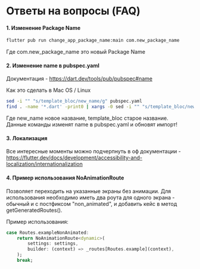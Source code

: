# Ответы на вопросы (FAQ)  
  
#### 1. Изменение Package Name
  
```bash  
flutter pub run change_app_package_name:main com.new_package_name  
```  
  
Где com.new_package_name это новый Package Name  
  
#### 2. Изменение name в pubspec.yaml
  
Документация - https://dart.dev/tools/pub/pubspec#name  
  
Как это сделать в Mac OS / Linux  
  
```bash  
sed -i "" "s/template_bloc/new_name/g" pubspec.yaml  
find . -name '*.dart' -print0 | xargs -0 sed -i "" "s/template_bloc/new_name/g"  
```  
  
Где new_name новое название, template_bloc старое название.  
Данные команды изменят name в pubspec.yaml и обновят импорт!  
  
#### 3. Локализация
  
Все интересные моменты можно подчерпнуть в оф документации - https://flutter.dev/docs/development/accessibility-and-localization/internationalization  
  
  
#### 4. Пример использования NoAnimationRoute

Позволяет переходить на указанные экраны без анимации. Для использования необходимо иметь два роута для одного экрана - обычный и с постфиксом "non_animated", и добавить кейс в метод getGeneratedRoutes().   

Пример использования:

```dart  
case Routes.exampleNonAnimated:
    return NoAnimationRoute<dynamic>(
        settings: settings,
        builder: (context) => _routes[Routes.example](context),
    );
    break;
```
